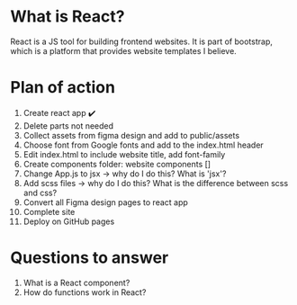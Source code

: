 # What is React?

React is a JS tool for building frontend websites.
It is part of bootstrap, which is a platform that provides website templates I believe.

# Plan of action
1. Create react app ✔️
2. Delete parts not needed
3. Collect assets from figma design and add to public/assets
4. Choose font from Google fonts and add to the index.html header
5. Edit index.html to include website title, add font-family
6. Create components folder: website components []
7. Change App.js to jsx -> why do I do this? What is 'jsx'?
8. Add scss files -> why do I do this? What is the difference between scss and css?
9. Convert all Figma design pages to react app
10. Complete site
11. Deploy on GitHub pages

# Questions to answer
1. What is a React component?
2. How do functions work in React?
